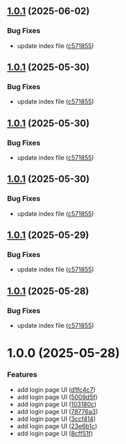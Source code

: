 ## [1.0.1](https://github.com/chaudhary-prateek/Deploy-to-AWS-Lambda/compare/v1.0.0...v1.0.1) (2025-06-02)


### Bug Fixes

* update index file ([c571855](https://github.com/chaudhary-prateek/Deploy-to-AWS-Lambda/commit/c571855c8e29b4b3daa78ef5a255e83c5e540f99))

## [1.0.1](https://github.com/chaudhary-prateek/Deploy-to-AWS-Lambda/compare/v1.0.0...v1.0.1) (2025-05-30)


### Bug Fixes

* update index file ([c571855](https://github.com/chaudhary-prateek/Deploy-to-AWS-Lambda/commit/c571855c8e29b4b3daa78ef5a255e83c5e540f99))

## [1.0.1](https://github.com/chaudhary-prateek/Deploy-to-AWS-Lambda/compare/v1.0.0...v1.0.1) (2025-05-30)


### Bug Fixes

* update index file ([c571855](https://github.com/chaudhary-prateek/Deploy-to-AWS-Lambda/commit/c571855c8e29b4b3daa78ef5a255e83c5e540f99))

## [1.0.1](https://github.com/chaudhary-prateek/Deploy-to-AWS-Lambda/compare/v1.0.0...v1.0.1) (2025-05-30)


### Bug Fixes

* update index file ([c571855](https://github.com/chaudhary-prateek/Deploy-to-AWS-Lambda/commit/c571855c8e29b4b3daa78ef5a255e83c5e540f99))

## [1.0.1](https://github.com/chaudhary-prateek/Deploy-to-AWS-Lambda/compare/v1.0.0...v1.0.1) (2025-05-29)


### Bug Fixes

* update index file ([c571855](https://github.com/chaudhary-prateek/Deploy-to-AWS-Lambda/commit/c571855c8e29b4b3daa78ef5a255e83c5e540f99))

## [1.0.1](https://github.com/chaudhary-prateek/Deploy-to-AWS-Lambda/compare/v1.0.0...v1.0.1) (2025-05-28)


### Bug Fixes

* update index file ([c571855](https://github.com/chaudhary-prateek/Deploy-to-AWS-Lambda/commit/c571855c8e29b4b3daa78ef5a255e83c5e540f99))

# 1.0.0 (2025-05-28)


### Features

* add login page UI ([d1fc4c7](https://github.com/chaudhary-prateek/Deploy-to-AWS-Lambda/commit/d1fc4c7f11a6ea0aefdf5c574c15400ab199f61a))
* add login page UI ([5009d5f](https://github.com/chaudhary-prateek/Deploy-to-AWS-Lambda/commit/5009d5f0189fb877e5edfb5276abd850e212888b))
* add login page UI ([103180c](https://github.com/chaudhary-prateek/Deploy-to-AWS-Lambda/commit/103180cd465bdbb019127111fdf1283a55cbd16a))
* add login page UI ([78776a3](https://github.com/chaudhary-prateek/Deploy-to-AWS-Lambda/commit/78776a3d6dcc64b77ec269c281deccf2d3b4f756))
* add login page UI ([3ccf414](https://github.com/chaudhary-prateek/Deploy-to-AWS-Lambda/commit/3ccf414cffa547ba158bf9b27f4648491cc11cdd))
* add login page UI ([23e6b1c](https://github.com/chaudhary-prateek/Deploy-to-AWS-Lambda/commit/23e6b1c3db9c71501bf4dc25c192fa780d890df0))
* add login page UI ([8cff51f](https://github.com/chaudhary-prateek/Deploy-to-AWS-Lambda/commit/8cff51f1523ac41c7799a12473a044682b3bf844))
